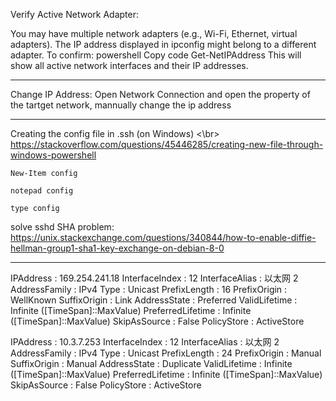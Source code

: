 Verify Active Network Adapter:

You may have multiple network adapters (e.g., Wi-Fi, Ethernet, virtual adapters). The IP address displayed in ipconfig might belong to a different adapter.
To confirm:
powershell
Copy code
Get-NetIPAddress
This will show all active network interfaces and their IP addresses.


--------

Change IP Address:
Open Network Connection and open the property of the tartget network, mannually change the ip address


--------

Creating the config file in .ssh (on Windows) <\br>
https://stackoverflow.com/questions/45446285/creating-new-file-through-windows-powershell
```
New-Item config

notepad config

type config
```


solve sshd SHA problem:
https://unix.stackexchange.com/questions/340844/how-to-enable-diffie-hellman-group1-sha1-key-exchange-on-debian-8-0


--------


IPAddress         : 169.254.241.18
InterfaceIndex    : 12
InterfaceAlias    : 以太网 2
AddressFamily     : IPv4
Type              : Unicast
PrefixLength      : 16
PrefixOrigin      : WellKnown
SuffixOrigin      : Link
AddressState      : Preferred
ValidLifetime     : Infinite ([TimeSpan]::MaxValue)
PreferredLifetime : Infinite ([TimeSpan]::MaxValue)
SkipAsSource      : False
PolicyStore       : ActiveStore

IPAddress         : 10.3.7.253
InterfaceIndex    : 12
InterfaceAlias    : 以太网 2
AddressFamily     : IPv4
Type              : Unicast
PrefixLength      : 24
PrefixOrigin      : Manual
SuffixOrigin      : Manual
AddressState      : Duplicate
ValidLifetime     : Infinite ([TimeSpan]::MaxValue)
PreferredLifetime : Infinite ([TimeSpan]::MaxValue)
SkipAsSource      : False
PolicyStore       : ActiveStore
